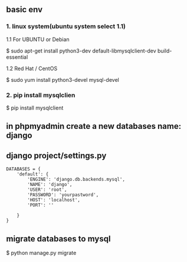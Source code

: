 ## basic env 


### 1. linux system(ubuntu system select 1.1)

1.1 For UBUNTU or Debian

$ sudo apt-get install python3-dev default-libmysqlclient-dev build-essential

1.2 Red Hat / CentOS

$ sudo yum install python3-devel mysql-devel

### 2. pip install mysqlclien

$ pip install mysqlclient

## in phpmyadmin create a new databases name: django

## django project/settings.py


```
DATABASES = {
    'default': {
        'ENGINE': 'django.db.backends.mysql',
        'NAME': 'django',
        'USER': 'root',
        'PASSWORD': 'yourpastword',
        'HOST': 'localhost',
        'PORT': ''

    }
}

```

## migrate databases to mysql

$ python manage.py migrate


